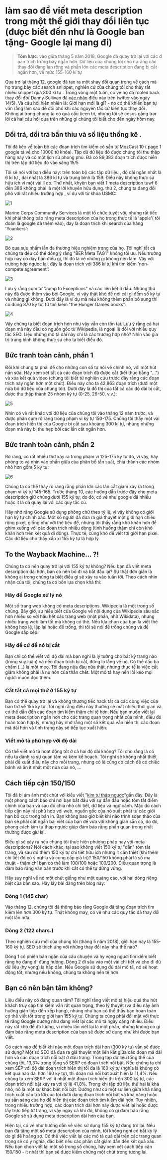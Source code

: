 # làm sao để viết meta description trong một thế giới thay đổi liên tục (đưọc biết đến như là Google ban tặng- Google lại mang đi)

> **Tóm lược**: vào giữa tháng 5 năm 2018,  Google đã quay trở lại với các đ ọan trích trưng bày ngắn hơn. Dữ liệu của  chúng tôi cho  r arằng các  thay đổi đang lan rộng và  phần lớn các meta description đang bị cắt ngắn hơn, về mức 155-160 kí tự

Qua trở lại tháng 12, google đã tạo ra một shay đổi quan trọng  về cách mà họ trưng bày  các search sniippet, nghiên cứ của chúng tôi cho thấy rất nhiều snippet quá 300 kí tự
. Trong vòng một tuần, có vẻ họ đã rooled back thay đổi đó( Danny Sullivan  đã x[ác nhận](https://twitter.com/dannysullivan/status/996065145443893249) điều này trên twitter vào ngày 14/5). Và câu hỏi hiển nhiên là: Giới hạn mới là gì? -  nó có thể  khiến bạn tự vấn rằng làm sao để đối phó  khi các nguyên  tắc cứ kiên tục thay đổi . Không ai trong chúng ta có quả cầu tieen tri, nhưng tôi  sẽ  cosos gắng trar lời cả hai câu hỏi dựa trên những gì chúng tôi biết cho đến ngày hôm nay.

## Dối trá, dối trá bẩn thỉu và số liệu thống kê .
Tôi đã kéo về toàn bộ các đoạn trích tìm kiếm có sẵn từ  MozCast 10 ( page 1  google  tả về cho 10000 từ khóa). Tập dữ dữ liệu đó  được chúng tôi thu thập hàng này và có một lịch sử phong phú. Đã có 89,383 đoạn trích đưọc hiển thị trên tập dữ liệu đó vào sáng 15/5

Tôi sẽ nói với bạn điều này: trên toàn bộ các tập dữ liệu , độ  dài ngắn nhất là 6 kí tự , dài nhất là 386 kí tự  và trung bình là 159. Điều này không thực sự hữu ích  vì một vài lí do. Thứ nhất,  khyên bạn viết 1  meta description tuwf 6 đến 386 không  phải là một lời khuyên hữu dụng. thứ 2, chúng ta đang  đối phó với rất nhiều trường hợp , ví dụ với từ khóa USMC:   

![1](1.png)

Marine Corps Community Services  là một tổ chức tuyệt vời, nhưng rất tiếc khi phải thông báo rằng meta description của họ trong thực tế là 'apple'( tôi đoán là google đã thêm vào), đay là đoạn trích khi search của hàng 'Younkers':  

![2](2.png)

Bỏ qua sựu nhầm lẫn đa thương hiệu nghiệm trọng của họ. Tôi nghĩ tất cả chúng ta đều có thể đồng ý rằng "BER Meta TAG1" không tối ưu. Nếu trường hợp này có dạy bạn điều gì, thì đó là vè những gì không nên làm. Vậy với trường hợp ngưọc lại, đây là đoạn trích với 386 kí tự khi tìm kiếm 'non-compete agreement':  

![3](3.png)  

Lưu ý rằng cụm từ "Jump to Exceptions" và các liên kết ở đầu. Những thứ này đã được thêm vào bởi Google, vì vậy thật khó để nói cái gì đếm số ký tự và những gì không. Dưới đây là ví dụ mà nếu không thêm phần bổ sung thì có đúng 370 ký tự, từ tìm kiếm "the Hunger Games books":  

![4](4.png)  

Vậy chúng ta biết đoạn trích hơn như vậy vẫn còn tồn tại. Lưu ý rằng cả hai đoạn mã này đều có nguồn gốc từ Wikipedia, là ngoại lệ đối với nhiều quy tắc SEO. Liệu những mô tả dài này chỉ là các trường hợp nhỏ? Nhìn vào gía trị trung bình không thực sự cho ta biết điều đó.  

## Bức tranh toàn cảnh, phần 1
Đôi khi chúng ta phải để cho những con số tự nói về chính nó, với một hút nắn sửa.  Hãy xem xét tất cả các đoạn trích đã được cắt (kết thúc bằng "...") và xóa kết quả video (chúng tôi biết từ nghiên cứu trước đây rằng các đoạn trích này ngắn hơn một chút). Điều này cho ta 42,863 đoạn trích (dưới một nửa bộ dữ liệu của chúng tôi). Dưới đây là đồ thị của tất cả các độ dài bị cắt, được thu thập thành 25 nhóm ký tự (0-25, 26-50, v.v.):  

![5](5.png)  

Nhìn có vẻ rất khác với dữ liệu của chúng tôi vào tháng 12 năm trước, và được phân cụm rõ ràng trong phạm vi ký tự 150-175. Chúng tôi thấy một vài đoạn trích hiển thị của Google bị cắt sau khoảng 300 kí tự, nhưng những đoạn mã này bị thu hẹp bởi các lần cắt ngắn hơn.

## Bức tranh toàn cảnh, phần 2
Rõ ràng, có rất nhiều thứ xảy ra trong phạm vi 125-175 ký tự đó, vì vậy, hãy phóng to và nhìn vào phần giữa của phân bố tần suất, chia thành các nhóm nhỏ hơn gồm 5 ký tự:  

![6](6.png)  

Chúng ta có thể thấy rõ ràng rằng phần lớn các lần cắt giảm xảy ra trong phạm vi ký tự 145-165. Trước tháng 10, các hướng dẫn trước đây cho meta description giữ chúng dưới 155 ký tự, do đó, có vẻ như google đã nhiều hoặc ít là đã quay lại với các quy tắc cũ.

Hãy nhớ rằng Google sử dụng phông chữ theo tỷ lệ, vì vậy không có giới hạn ký tự chính xác. Một số người đã đưa ra giả thuyết một giới hạn chiều rộng pixel, giống như với thẻ tiêu đề, nhưng tôi thấy rằng khó khăn hơn để ghim xuống với các đoạn trích nhiều dòng (tình huống thậm chí còn khó khăn hơn trên kết quả di động). Thực tế, cũng khó để viết tới giới hạn pixel. Các dữ liệu cho thấy xấp xỉ 155 ký tự là hợp lý.

## To the Wayback Machine... ?!
Chúng ta có nên quay trở lại với 155 ký tự không? Nếu bạn đã viết meta description dài hơn, bạn có nên bỏ đi và bắt đầu lại? Sự thật đơn giản là không ai trong chúng ta biết điều gì sẽ xảy ra vào tuần tới. Theo cách nhìn nhận của tôi, chúng ta có bốn lựa chọn khả thi:

### Hãy để Google xử lý nó
Một số trang web không có meta descriptions. Wikipedia là một trong số chúng. Bây giờ, sự hiểu biết của Google về nội dung của Wikipedia sâu sắc hơn nhiều so với hầu hết các trang web (một phần, nhờ Wikidata), nhưng nhiều trang web làm tốt mà không có thẻ. Nếu lựa chọn của bạn là viết thẻ không hợp lệ, lặp lại hoặc để trống, thì tôi sẽ nói để trống chúng và để Google sắp xếp.

### Hãy để cứ để nó bị cắt
Bạn chỉ có thể viết với độ dài mà bạn nghĩ là lý tưởng cho bất kỳ trang nào (trong suy luận) và nếu đoạn trích bị cắt, đừng lo lắng về nó. Có thể dấu ba chấm (...) là một mẹo. Tôi đang nửa đàu nửa thật, nhưng thực tế là việc cắt giảm không phải là nụ hôn của thần chết. Một mô tả hay nên lôi kéo mọi người muốn đọc thêm.

### Cắt tất cả mọi thứ ở 155 ký tự
Bạn có thể quay trở lại và không thương tiếc hack tất cả các công việc của bạn trở về 155 ký tự. Tôi nghĩ rằng điều này thường sẽ mất nhiều thời gian và có thể dẫn đến các đoạn tìm kiếm thậm chí tệ hơn. Nếu bạn muốn viết lại meta description ngắn hơn cho các trang quan trọng nhất của mình, điều đó hoàn toàn hợp lý, nhưng hãy nhớ rằng một số kết quả vẫn hiển thị các đoạn mã dài hơn và tình trạng này sẽ tiếp tục xuất hiện.

### Viết mô tả phù hợp với độ dài
Có thể viết mô tả hoạt động tốt ở cả hai độ dài không? Tôi cho rằng là có nếu ta dành ra sự quan tâm và kèm kế hoạch. Tôi nghĩ sẽ không nhất thiết phải đề xuất điều này cho mỗi trang, nhưng có lẽ cũng có cách để có chiếc bánh và ăn ít nhất một nửa của nó, ...

## Cách tiếp cận 150/150
Tôi đã bị ám ảnh một chút với kiểu viết "[kim tự tháp ngược](https://moz.com/blog/content-for-answers-inverted-pyramid)"gần đây. Đây là một phong cách báo chí nơi bạn bắt đầu với sự dẫn đầu hoặc tóm tắt điểm chính của bạn và sau đó chia nhỏ chi tiết, dữ liệu và ngữ cảnh. Mặc dù cách tiếp cận này rất phù hợp với web, nguồn gốc của nó xuất phát từ các giới hạn bố cục trong bản in. Bạn không bao giờ biết khi nào trình soạn thảo của bạn sẽ phải cắt ngắn bài viết của bạn để vừa với không gian sẵn có, do đó, phong cách kim tự tháp ngược giúp đảm bảo rằng phần quan trọng nhất thường được gĩư lại.

Điều gì sẽ xảy ra nếu chúng tôi thực hiện phương pháp này với meta descriptions? Nói cách khác, tại sao không viết 150 ký tự "dẫn" tóm tắt trang, và sau đó thêm 150 ký tự chi tiết hữu ích nhưng ít cần thiết (khi thêm chi tiết đó có ý nghĩa và cung cấp giá trị)? 150/150 không phải là số ma thuật - thậm chí bạn có thể làm 100/100 hoặc 100/200. Điều quan trọng là đảm bảo rằng văn bản trước khi cắt có thể tự đứng vững.

Hãy suy nghĩ về nó một chút giống như một quảng cáo, với hai dòng riêng biệt của bản sao. Hãy lấy bài đăng trên blog này:
### Dòng 1 (145 char)
Vào tháng 12, chúng tôi đã thông báo rằng Google đã tăng đoạn trích tìm kiếm lên hơn 300 ký tự. Thật không may, có vẻ như các quy tắc đã thay đổi một lần nữa.
### Dòng 2 (122 chars.)
Theo nghiên cứu mới của chúng tôi (tháng 5 năm 2018), giới hạn này là 155-160 ký tự. SEO sẽ thích ứng với những thay đổi này như thế nào?  

Dòng 1 có phiên bản ngắn của câu chuyện và hy vọng người tìm kiếm biết rằng họ đang đi đúng hướng. Dòng 2 đi sâu vào một vài chi tiết và cho đi đủ dữ liệu (hy vọng) là hấp dẫn. Nếu Google sử dụng đủ dài mô tả, nó sẽ hoạt động tốt, nhưng nếu không, chúng ta không nên tệ hơn.

## Bạn có nên bận tâm không?

Liệu điều này có đáng quan tâm? Tôi nghĩ rằng viết mô tả hiệu quả thu hút khách truy cập tìm kiếm vẫn rất quan trọng, theo lý thuyết (và điều này ảnh hưởng gián tiếp đến xếp hạng), nhưng như bạn có thể thấy bạn hoàn toàn có thể viết tốt trong giới hạn 155 ký tự. Chúng ta cũng phải đối mặt với thực tế rằng Google dường như đang viết lại các mô tả ngày càng nhiều. Điều này rất khó để đo lường, vì nhiều lần viết lại là một phần, nhưng không có gì đảm bảo rằng meta description của bạn sẽ được sử dụng như khi được bạn viết.  

Có cách nào để biết khi nào một đoạn trích dài hơn (300 ký tự) vẫn sẽ được sử dụng? Một số SEO đã đưa ra giả thuyết một liên kết giữa các đoạn mã dài hơn và các đoạn trích nổi bật ở đầu trang. Trong tập dữ liệu tổng thể của chúng tôi, 13,3% trong tổng số SERP có đoạn trích nổi bật. Nếu chúng ta chỉ xem SẺP với độ dài đoạn trích hiển thị tối đa là 160 ký tự (nghĩa là không có kết quả nào dài hơn 160 ký tự), thì đoạn mã nổi bật xuất hiện là 11,4%. Nếu chúng ta xem SERP với ít nhất một đoạn trích hiển thị trên 300 ký tự, các đoạn trích nổi bật xảy ra với tỷ lệ 41,8%. Trong khi tập dữ liệu thứ hai là khá nhỏ, nó là một sự khác biệt nổi bật. Dường như có một sự liên giữa khả năng trích xuất câu trả lời của tôi dưới dạng đoạn trích nổi bật và khả năng hoặc sự sẵn sàng của họ để hiển thị các đoạn trích tìm kiếm dài hơn. Tuy nhiên, trong nhiều trường hợp, các đoạn trích dài hơn này được viết lại hoặc được lấy trực tiếp từ trang, vì vậy ngay cả khi đó, không có gì đảm bảo rằng Google sẽ sử dụng meta description dài hơn của bạn.

Hiện tại, có vẻ như hướng dẫn về việc sử dụng 155 ký tự đang trở lại. Nếu bạn đã tăng một số meta description của mình, tôi không nghĩ có bất kỳ lý do gì để hoảng sợ. Có thể việc viết lại các mô tả quá dài trên các trang quan trọng sẽ có ý nghĩa, đặc biệt nếu các phần cắt giảm dẫn đến kết quả xấu. Nếu bạn chọn viết lại một số trong số chúng, hãy xem xét cách tiếp cận 150/150 - ít nhất thì bạn sẽ được kiểm chứng một chút trong tương lai.












